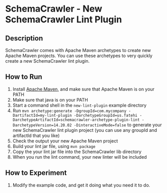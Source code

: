 # SchemaCrawler - New SchemaCrawler Lint Plugin

## Description
SchemaCrawler comes with Apache Maven archetypes to create new Apache Maven projects.
You can use these archetypes to very quickly create a new SchemaCrawler lint plugin.

## How to Run
1. Install [Apache Maven](http://maven.apache.org/), and make sure that Apache Maven is on your PATH 
2. Make sure that java is on your PATH
3. Start a command shell in the `new-lint-plugin` example directory 
4. Run `mvn archetype:generate -DgroupId=com.mycompany -DartifactId=my-lint-plugin
  -DarchetypeGroupId=us.fatehi -DarchetypeArtifactId=schemacrawler-archetype-plugin-lint -DarchetypeVersion=14.20.02
  -DinteractiveMode=false` to generate your new SchemaCrawler lint plugin project (you can use any groupId and artifactId that you like)
5. Check the output your new Apache Maven project
6. Build your lint jar file, using `mvn package`
7. Copy the your lint jar file into the SchemaCrawler lib directory
8. When you run the lint command, your new linter will be included

## How to Experiment
1. Modify the example code, and get it doing what you need it to do. 
